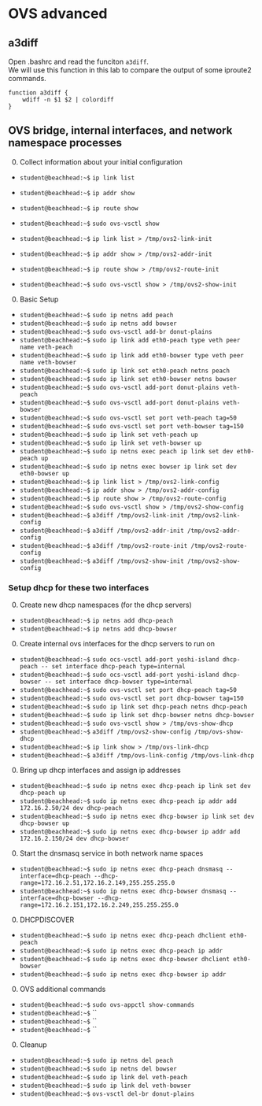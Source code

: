 # OVS advanced

## a3diff

  Open .bashrc and read the funciton `a3diff`.  
  We will use this function in this lab to compare the output of some iproute2 commands.

  ```
  function a3diff {
      wdiff -n $1 $2 | colordiff
  }
  ```

## OVS bridge, internal interfaces, and network namespace processes

0. Collect information about your initial configuration

  * `student@beachhead:~$` `ip link list`
  * `student@beachhead:~$` `ip addr show`
  * `student@beachhead:~$` `ip route show`
  * `student@beachhead:~$` `sudo ovs-vsctl show`

  * `student@beachhead:~$` `ip link list > /tmp/ovs2-link-init`
  * `student@beachhead:~$` `ip addr show > /tmp/ovs2-addr-init`
  * `student@beachhead:~$` `ip route show > /tmp/ovs2-route-init`
  * `student@beachhead:~$` `sudo ovs-vsctl show > /tmp/ovs2-show-init`

0. Basic Setup

  * `student@beachhead:~$` `sudo ip netns add peach`
  * `student@beachhead:~$` `sudo ip netns add bowser`
  * `student@beachhead:~$` `sudo ovs-vsctl add-br donut-plains`
  * `student@beachhead:~$` `sudo ip link add eth0-peach type veth peer name veth-peach`
  * `student@beachhead:~$` `sudo ip link add eth0-bowser type veth peer name veth-bowser`
  * `student@beachhead:~$` `sudo ip link set eth0-peach netns peach`
  * `student@beachhead:~$` `sudo ip link set eth0-bowser netns bowser`
  * `student@beachhead:~$` `sudo ovs-vsctl add-port donut-plains veth-peach`
  * `student@beachhead:~$` `sudo ovs-vsctl add-port donut-plains veth-bowser`
  * `student@beachhead:~$` `sudo ovs-vsctl set port veth-peach tag=50`
  * `student@beachhead:~$` `sudo ovs-vsctl set port veth-bowser tag=150`
  * `student@beachhead:~$` `sudo ip link set veth-peach up`
  * `student@beachhead:~$` `sudo ip link set veth-bowser up`
  * `student@beachhead:~$` `sudo ip netns exec peach ip link set dev eth0-peach up`
  * `student@beachhead:~$` `sudo ip netns exec bowser ip link set dev eth0-bowser up`
  * `student@beachhead:~$` `ip link list > /tmp/ovs2-link-config`
  * `student@beachhead:~$` `ip addr show > /tmp/ovs2-addr-config`
  * `student@beachhead:~$` `ip route show > /tmp/ovs2-route-config`
  * `student@beachhead:~$` `sudo ovs-vsctl show > /tmp/ovs2-show-config`
  * `student@beachhead:~$` `a3diff /tmp/ovs2-link-init /tmp/ovs2-link-config`
  * `student@beachhead:~$` `a3diff /tmp/ovs2-addr-init /tmp/ovs2-addr-config`
  * `student@beachhead:~$` `a3diff /tmp/ovs2-route-init /tmp/ovs2-route-config`
  * `student@beachhead:~$` `a3diff /tmp/ovs2-show-init /tmp/ovs2-show-config`

### Setup dhcp for these two interfaces

0. Create new dhcp namespaces (for the dhcp servers)

  * `student@beachhead:~$` `ip netns add dhcp-peach`
  * `student@beachhead:~$` `ip netns add dhcp-bowser`

0. Create internal ovs interfaces for the dhcp servers to run on

  * `student@beachhead:~$` `sudo ocs-vsctl add-port yoshi-island dhcp-peach -- set interface dhcp-peach type=internal`
  * `student@beachhead:~$` `sudo ocs-vsctl add-port yoshi-island dhcp-bowser -- set interface dhcp-bowser type=internal`
  * `student@beachhead:~$` `sudo ovs-vsctl set port dhcp-peach tag=50`
  * `student@beachhead:~$` `sudo ovs-vsctl set port dhcp-bowser tag=150`
  * `student@beachhead:~$` `sudo ip link set dhcp-peach netns dhcp-peach`
  * `student@beachhead:~$` `sudo ip link set dhcp-bowser netns dhcp-bowser`
  * `student@beachhead:~$` `sudo ovs-vsctl show > /tmp/ovs-show-dhcp`
  * `student@beachhead:~$` `a3diff /tmp/ovs2-show-config /tmp/ovs-show-dhcp`
  * `student@beachhead:~$` `ip link show > /tmp/ovs-link-dhcp`
  * `student@beachhead:~$` `a3diff /tmp/ovs-link-config /tmp/ovs-link-dhcp`

0. Bring up dhcp interfaces and assign ip addresses  

  * `student@beachhead:~$` `sudo ip netns exec dhcp-peach ip link set dev dhcp-peach up`
  * `student@beachhead:~$` `sudo ip netns exec dhcp-peach ip addr add 172.16.2.50/24 dev dhcp-peach`
  * `student@beachhead:~$` `sudo ip netns exec dhcp-bowser ip link set dev dhcp-bowser up`
  * `student@beachhead:~$` `sudo ip netns exec dhcp-bowser ip addr add 172.16.2.150/24 dev dhcp-bowser`

0. Start the dnsmasq service in both network name spaces

  
  * `student@beachhead:~$` `sudo ip netns exec dhcp-peach dnsmasq --interface=dhcp-peach --dhcp-range=172.16.2.51,172.16.2.149,255.255.255.0`
  * `student@beachhead:~$` `sudo ip netns exec dhcp-bowser dnsmasq --interface=dhcp-bowser --dhcp-range=172.16.2.151,172.16.2.249,255.255.255.0`

0. DHCPDISCOVER 

  * `student@beachhead:~$` `sudo ip netns exec dhcp-peach dhclient eth0-peach`
  * `student@beachhead:~$` `sudo ip netns exec dhcp-peach ip addr`
  * `student@beachhead:~$` `sudo ip netns exec dhcp-bowser dhclient eth0-bowser`
  * `student@beachhead:~$` `sudo ip netns exec dhcp-bowser ip addr`
 
0. OVS additional commands

  * `student@beachhead:~$` `sudo ovs-appctl show-commands`
  * `student@beachhead:~$` ``
  * `student@beachhead:~$` ``
  * `student@beachhead:~$` ``

0. Cleanup 

  * `student@beachhead:~$` `sudo ip netns del peach`
  * `student@beachhead:~$` `sudo ip netns del bowser`
  * `student@beachhead:~$` `sudo ip link del veth-peach`
  * `student@beachhead:~$` `sudo ip link del veth-bowser`
  * `student@beachhead:~$` `ovs-vsctl del-br donut-plains`
 
